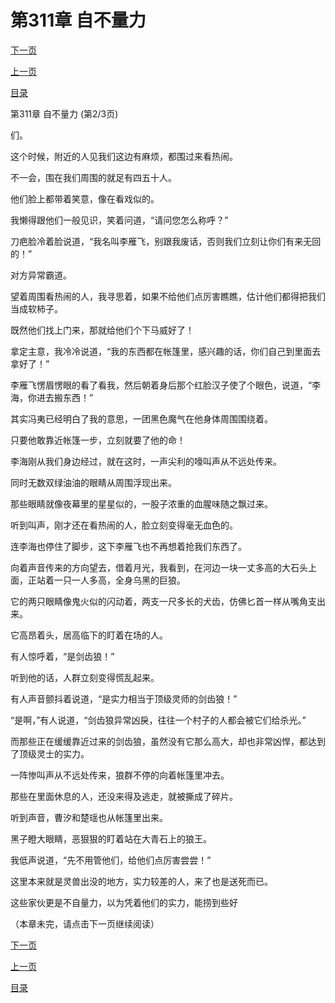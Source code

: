<h1>第311章    自不量力</h1>
            <div><p><a href="./932_%E7%AC%AC311%E7%AB%A0_%E8%87%AA%E4%B8%8D%E9%87%8F%E5%8A%9B.md">下一页</a></p><p><a href="./930_%E7%AC%AC311%E7%AB%A0_%E8%87%AA%E4%B8%8D%E9%87%8F%E5%8A%9B.md">上一页</a></p><p><a href="../">目录</a></p></div>
            <div><p>第311章    自不量力 (第2/3页)</p><p>们。</p><p>这个时候，附近的人见我们这边有麻烦，都围过来看热闹。</p><p>不一会，围在我们周围的就足有四五十人。</p><p>他们脸上都带着笑意，像在看戏似的。</p><p>我懒得跟他们一般见识，笑着问道，“请问您怎么称呼？”</p><p>刀疤脸冷着脸说道，“我名叫李雁飞，别跟我废话，否则我们立刻让你们有来无回的！”</p><p>对方异常霸道。</p><p>望着周围看热闹的人，我寻思着，如果不给他们点厉害瞧瞧，估计他们都得把我们当成软柿子。</p><p>既然他们找上门来，那就给他们个下马威好了！</p><p>拿定主意，我冷冷说道，“我的东西都在帐篷里，感兴趣的话，你们自己到里面去拿好了！”</p><p>李雁飞愣眉愣眼的看了看我，然后朝着身后那个红脸汉子使了个眼色，说道，“李海，你进去搬东西！”</p><p>其实冯夷已经明白了我的意思，一团黑色魔气在他身体周围围绕着。</p><p>只要他敢靠近帐篷一步，立刻就要了他的命！</p><p>李海刚从我们身边经过，就在这时，一声尖利的嚎叫声从不远处传来。</p><p>同时无数双绿油油的眼睛从周围浮现出来。</p><p>那些眼睛就像夜幕里的星星似的，一股子浓重的血腥味随之飘过来。</p><p>听到叫声，刚才还在看热闹的人，脸立刻变得毫无血色的。</p><p>连李海也停住了脚步，这下李雁飞也不再想着抢我们东西了。</p><p>向着声音传来的方向望去，借着月光，我看到，在河边一块一丈多高的大石头上面，正站着一只一人多高，全身乌黑的巨狼。</p><p>它的两只眼睛像鬼火似的闪动着，两支一尺多长的犬齿，仿佛匕首一样从嘴角支出来。</p><p>它高昂着头，居高临下的盯着在场的人。</p><p>有人惊呼着，“是剑齿狼！”</p><p>听到他的话，人群立刻变得慌乱起来。</p><p>有人声音颤抖着说道，“是实力相当于顶级灵师的剑齿狼！”</p><p>“是啊，”有人说道，“剑齿狼异常凶戾，往往一个村子的人都会被它们给杀光。”</p><p>而那些正在缓缓靠近过来的剑齿狼，虽然没有它那么高大，却也非常凶悍，都达到了顶级灵士的实力。</p><p>一阵惨叫声从不远处传来，狼群不停的向着帐篷里冲去。</p><p>那些在里面休息的人，还没来得及逃走，就被撕成了碎片。</p><p>听到声音，曹汐和楚瑶也从帐篷里出来。</p><p>黑子瞪大眼睛，恶狠狠的盯着站在大青石上的狼王。</p><p>我低声说道，“先不用管他们，给他们点厉害尝尝！”</p><p>这里本来就是灵兽出没的地方，实力较差的人，来了也是送死而已。</p><p>这些家伙更是不自量力，以为凭着他们的实力，能捞到些好</p><p>（本章未完，请点击下一页继续阅读）</p></div>
            <div><p><a href="./932_%E7%AC%AC311%E7%AB%A0_%E8%87%AA%E4%B8%8D%E9%87%8F%E5%8A%9B.md">下一页</a></p><p><a href="./930_%E7%AC%AC311%E7%AB%A0_%E8%87%AA%E4%B8%8D%E9%87%8F%E5%8A%9B.md">上一页</a></p><p><a href="../">目录</a></p></div>
